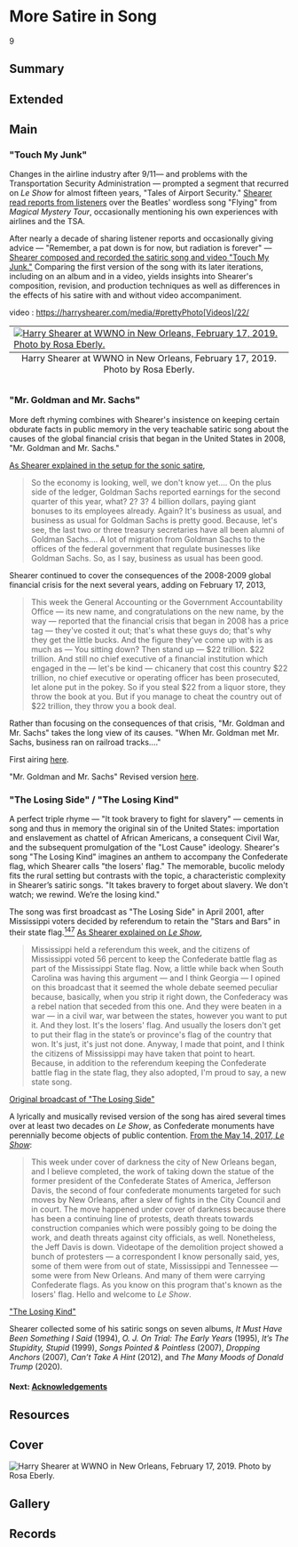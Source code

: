 # More Satire in Song

9

## Summary

## Extended

## Main

### "Touch My Junk"

Changes in the airline industry after 9/11— and problems with the Transportation Security Administration — prompted a segment that recurred on *Le Show* for almost fifteen years, "Tales of Airport Security." [Shearer read reports from listeners](https://americanarchive.org/catalog/cpb-aacip-3eebdbbf9f1?start=1215.58&end=1513.71) over the Beatles' wordless song "Flying" from *Magical Mystery Tour*, occasionally mentioning his own experiences with airlines and the TSA.

After nearly a decade of sharing listener reports and occasionally giving advice — "Remember, a pat down is for now, but radiation is forever" — [Shearer composed and recorded the satiric song and video "Touch My Junk."](https://americanarchive.org/catalog/cpb-aacip-94783922534?start=3175.69&end=3309.61) Comparing the first version of the song with its later iterations, including on an album and in a video, yields insights into Shearer's composition, revision, and production techniques as well as differences in the effects of his satire with and without video accompaniment.

video : https://harryshearer.com/media/#prettyPhoto[Videos]/22/ 

<table class="exhibit-image med-image right">
<caption align="bottom" class="exhibit-caption">Harry Shearer at WWNO in New Orleans, February 17, 2019. Photo by Rosa Eberly.</caption>
<tr><td><a href="https://s3.amazonaws.com/americanarchive.org/exhibits/shearer-leshowmain.jpg" target="_blank"><img src="https://s3.amazonaws.com/americanarchive.org/exhibits/shearer-leshowmain.jpg" class="big-image" alt="Harry Shearer at WWNO in New Orleans, February 17, 2019. Photo by Rosa Eberly."/></a></td></tr>
</table>

### "Mr. Goldman and Mr. Sachs"

More deft rhyming combines with Shearer's insistence on keeping certain obdurate facts in public memory in the very teachable satiric song about the causes of the global financial crisis that began in the United States in 2008, "Mr. Goldman and Mr. Sachs."

[As Shearer explained in the setup for the sonic satire](https://americanarchive.org/catalog/cpb-aacip-59a2105f8cb?start=2867.28&end=2941.14), 

> So the economy is looking, well, we don't know yet…. On the plus side of the ledger, Goldman Sachs reported earnings for the second quarter of this year, what? 2? 3? 4 billion dollars, paying giant bonuses to its employees already. Again? It's business as usual, and business as usual for Goldman Sachs is pretty good. Because, let's see, the last two or three treasury secretaries have all been alumni of Goldman Sachs…. A lot of migration from Goldman Sachs to the offices of the federal government that regulate businesses like Goldman Sachs. So, as I say, business as usual has been good.

Shearer continued to cover the consequences of the 2008-2009 global financial crisis for the next several years, adding on February 17, 2013, 

> This week the General Accounting or the Government Accountability Office — its new name, and congratulations on the new name, by the way — reported that the financial crisis that began in 2008 has a price tag — they've costed it out; that's what these guys do; that's why they get the little bucks. And the figure they've come up with is as much as — You sitting down? Then stand up — $22 trillion. $22 trillion. And still no chief executive of a financial institution which engaged in the — let's be kind — chicanery that cost this country $22 trillion, no chief executive or operating officer has been prosecuted, let alone put in the pokey. So if you steal $22 from a liquor store, they throw the book at you. But if you manage to cheat the country out of $22 trillion, they throw you a book deal. 

Rather than focusing on the consequences of that crisis, "Mr. Goldman and Mr. Sachs" takes the long view of its causes. "When Mr. Goldman met Mr. Sachs, business ran on railroad tracks…."

First airing [here](https://americanarchive.org/catalog/cpb-aacip-59a2105f8cb?start=2941.34&end=3274.82).

"Mr. Goldman and Mr. Sachs"
Revised version [here](https://americanarchive.org/catalog/cpb-aacip-1f1a6ef4d4e?start=2539.54&end=2948).

### "The Losing Side" / "The Losing Kind"

A perfect triple rhyme — "It took bravery to fight for slavery" — cements in song and thus in memory the original sin of the United States: importation and enslavement as chattel of African Americans, a consequent Civil War, and the subsequent promulgation of the "Lost Cause" ideology. Shearer's song "The Losing Kind" imagines an anthem to accompany the Confederate flag, which Shearer calls "the losers' flag." The memorable, bucolic melody fits the rural setting but contrasts with the topic, a characteristic complexity in Shearer’s satiric songs. "It takes bravery to forget about slavery. We don't watch; we rewind. We’re the losing kind."

The song was first broadcast as "The Losing Side" in April 2001, after Mississippi voters decided by referendum to retain the "Stars and Bars" in their state flag.[<sup>147</sup>](/exhibits/le-show/notes#147) [As Shearer explained on *Le Show*](https://americanarchive.org/catalog/cpb-aacip-a3be1e511f8?start=2110.59&end=2183.9), 

> Mississippi held a referendum this week, and the citizens of Mississippi voted 56 percent to keep the Confederate battle flag as part of the Mississippi State flag. Now, a little while back when South Carolina was having this argument — and I think Georgia — I opined on this broadcast that it seemed the whole debate seemed peculiar because, basically, when you strip it right down, the Confederacy was a rebel nation that seceded from this one. And they were beaten in a war — in a civil war, war between the states, however you want to put it. And they lost. It's the losers' flag. And usually the losers don't get to put their flag in the state’s or province's flag of the country that won. It's just, it's just not done. Anyway, I made that point, and I think the citizens of Mississippi may have taken that point to heart. Because, in addition to the referendum keeping the Confederate battle flag in the state flag, they also adopted, I'm proud to say, a new state song.

[Original broadcast of "The Losing Side"](https://americanarchive.org/catalog/cpb-aacip-a3be1e511f8?start=2184.9&end=2418.54)

A lyrically and musically revised version of the song has aired several times over at least two decades on *Le Show*, as Confederate monuments have perennially become objects of public contention. [From the May 14, 2017, *Le Show*](https://americanarchive.org/catalog/cpb-aacip-d28e2730efe?start=233.71&end=328.84):

> This week under cover of darkness the city of New Orleans began, and I believe completed, the work of taking down the statue of the former president of the Confederate States of America, Jefferson Davis, the second of four confederate monuments targeted for such moves by New Orleans, after a slew of fights in the City Council and in court. The move happened under cover of darkness because there has been a continuing line of protests, death threats towards construction companies which were possibly going to be doing the work, and death threats against city officials, as well. Nonetheless, the Jeff Davis is down. Videotape of the demolition project showed a bunch of protesters — a correspondent I know personally said, yes, some of them were from out of state, Mississippi and Tennessee — some were from New Orleans. And many of them were carrying Confederate flags. As you know on this program that's known as the losers' flag. Hello and welcome to *Le Show*.

["The Losing Kind"](https://americanarchive.org/catalog/cpb-aacip-d28e2730efe?start=328.25&end=529.92)

Shearer collected some of his satiric songs on seven albums, *It Must Have Been Something I Said* (1994), *O. J. On Trial: The Early Years* (1995), *It’s The Stupidity, Stupid* (1999), *Songs Pointed & Pointless* (2007), *Dropping Anchors* (2007), *Can’t Take A Hint* (2012), and *The Many Moods of Donald Trump* (2020). 

#### Next: [Acknowledgements](/exhibits/le-show/5-acknowledgements)

## Resources

## Cover
  <img title="Cover Image" alt="Harry Shearer at WWNO in New Orleans, February 17, 2019. Photo by Rosa Eberly." src="https://s3.amazonaws.com/americanarchive.org/exhibits/shearer-leshowmain.jpg">

## Gallery

## Records
